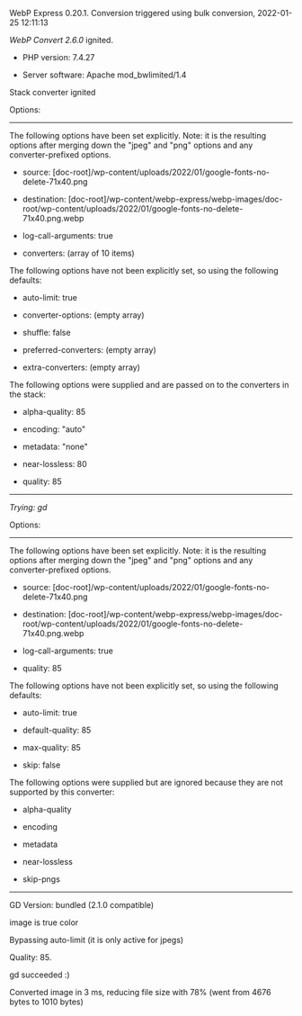 WebP Express 0.20.1. Conversion triggered using bulk conversion, 2022-01-25 12:11:13

*WebP Convert 2.6.0*  ignited.
- PHP version: 7.4.27
- Server software: Apache mod_bwlimited/1.4

Stack converter ignited

Options:
------------
The following options have been set explicitly. Note: it is the resulting options after merging down the "jpeg" and "png" options and any converter-prefixed options.
- source: [doc-root]/wp-content/uploads/2022/01/google-fonts-no-delete-71x40.png
- destination: [doc-root]/wp-content/webp-express/webp-images/doc-root/wp-content/uploads/2022/01/google-fonts-no-delete-71x40.png.webp
- log-call-arguments: true
- converters: (array of 10 items)

The following options have not been explicitly set, so using the following defaults:
- auto-limit: true
- converter-options: (empty array)
- shuffle: false
- preferred-converters: (empty array)
- extra-converters: (empty array)

The following options were supplied and are passed on to the converters in the stack:
- alpha-quality: 85
- encoding: "auto"
- metadata: "none"
- near-lossless: 80
- quality: 85
------------


*Trying: gd* 

Options:
------------
The following options have been set explicitly. Note: it is the resulting options after merging down the "jpeg" and "png" options and any converter-prefixed options.
- source: [doc-root]/wp-content/uploads/2022/01/google-fonts-no-delete-71x40.png
- destination: [doc-root]/wp-content/webp-express/webp-images/doc-root/wp-content/uploads/2022/01/google-fonts-no-delete-71x40.png.webp
- log-call-arguments: true
- quality: 85

The following options have not been explicitly set, so using the following defaults:
- auto-limit: true
- default-quality: 85
- max-quality: 85
- skip: false

The following options were supplied but are ignored because they are not supported by this converter:
- alpha-quality
- encoding
- metadata
- near-lossless
- skip-pngs
------------

GD Version: bundled (2.1.0 compatible)
image is true color
Bypassing auto-limit (it is only active for jpegs)
Quality: 85. 
gd succeeded :)

Converted image in 3 ms, reducing file size with 78% (went from 4676 bytes to 1010 bytes)
